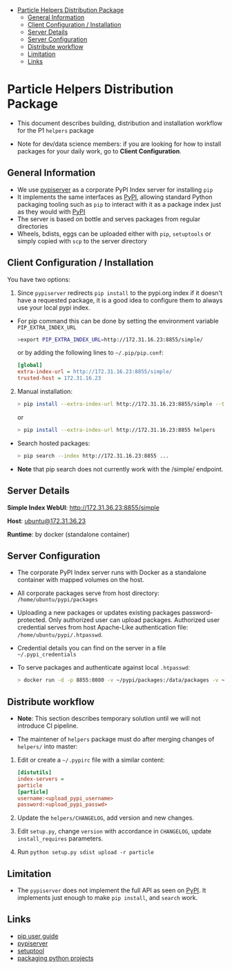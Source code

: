 <!--ts-->
   * [Particle Helpers Distribution Package](#particle-helpers-distribution-package)
      * [General Information](#general-information)
      * [Client Configuration / Installation](#client-configuration--installation)
      * [Server Details](#server-details)
      * [Server Configuration](#server-configuration)
      * [Distribute workflow](#distribute-workflow)
      * [Limitation](#limitation)
      * [Links](#links)



<!--te-->
# Particle Helpers Distribution Package

- This document describes building, distribution and installation workflow for
  the P1 `helpers` package

- Note for dev/data science members: if you are looking for how to install
  packages for your daily work, go to **Client Configuration**.

## General Information

- We use [pypiserver](https://github.com/pypiserver/pypiserver) as a corporate
  PyPI Index server for installing `pip`
- It implements the same interfaces as [PyPI](https://pypi.org/), allowing
  standard Python packaging tooling such as `pip` to interact with it as a
  package index just as they would with [PyPI](https://pypi.org/)
- The server is based on bottle and serves packages from regular directories
- Wheels, bdists, eggs can be uploaded either with `pip`, `setuptools` or simply
  copied with `scp` to the server directory

## Client Configuration / Installation

You have two options:

1. Since `pypiserver` redirects `pip install` to the pypi.org index if it
   doesn't have a requested package, it is a good idea to configure them to
   always use your local pypi index.

- For pip command this can be done by setting the environment variable
  `PIP_EXTRA_INDEX_URL`

   ```bash
   >export PIP_EXTRA_INDEX_URL=http://172.31.16.23:8855/simple/
   ```

   or by adding the following lines to `~/.pip/pip.conf`:

   ```ini
   [global]
   extra-index-url = http://172.31.16.23:8855/simple/
   trusted-host = 172.31.16.23
   ```

2. Manual installation:

   ```bash
   > pip install --extra-index-url http://172.31.16.23:8855/simple --trusted-host 172.31.36.23 helpers
   ```

   or

   ```bash
   > pip install --extra-index-url http://172.31.16.23:8855 helpers
   ```

 - Search hosted packages:

   ```bash
   > pip search --index http://172.31.16.23:8855 ...
   ```

 - **Note** that pip search does not currently work with the /simple/ endpoint.

## Server Details

**Simple Index WebUI**: http://172.31.36.23:8855/simple

**Host**: ubuntu@172.31.36.23

**Runtime**: by docker (standalone container)

## Server Configuration

- The corporate PyPI Index server runs with Docker as a standalone container with
  mapped volumes on the host.

- All corporate packages serve from host directory: `/home/ubuntu/pypi/packages`

- Uploading a new packages or updates existing packages password-protected. Only
  authorized user can upload packages. Authorized user credential serves from
  host Apache-Like authentication file: `/home/ubuntu/pypi/.htpasswd`.

- Credential details you can find on the server in a file `~/.pypi_credentials`

- To serve packages and authenticate against local `.htpasswd`:

  ```bash
  > docker run -d -p 8855:8080 -v ~/pypi/packages:/data/packages -v ~/pypi/.htpasswd:/data/.htpasswd --restart=always pypiserver/pypiserver:latest -v  -P .htpasswd packages
  ```

## Distribute workflow

- **Note**: This section describes temporary solution until we will not introduce
  CI pipeline.

- The maintener of `helpers` package must do after merging changes of `helpers/`
  into master:

1. Edit or create a `~/.pypirc` file with a similar content:

   ```ini
   [distutils]
   index-servers =
   particle
   [particle]
   username:<upload_pypi_username>
   password:<upload_pypi_passwd>
   ```

2. Update the `helpers/CHANGELOG`, add version and new changes.

3. Edit `setup.py`, change `version` with accordance in `CHANGELOG`, update
   `install_requires` parameters.

4. Run `python setup.py sdist upload -r particle`

## Limitation

- The `pypiserver` does not implement the full API as seen on
  [PyPI](https://pypi.org/). It implements just enough to make `pip install`, and
  `search` work.

## Links

- [pip user guide](https://pip.pypa.io/en/stable/user_guide/#user-guide)
- [pypiserver](https://github.com/pypiserver/pypiserver)
- [setuptool](https://setuptools.readthedocs.io/en/latest/index.html)
- [packaging python projects](https://packaging.python.org/tutorials/packaging-projects/)
